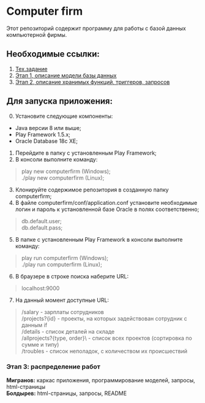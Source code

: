 # Computer firm
Этот репозиторий содержит программу для работы с базой данных компьютерной фирмы.
## Необходимые ссылки:
1. [Тех.задание](https://docs.google.com/document/d/1JG3gvsnaaMV6IHLN1vlIc-pOF0KQGwu5ElBx9AYlxEk/edit#heading=h.hrdrj6drhwfu)
2. [Этап 1, описание модели базы данных](https://docs.google.com/document/d/1BUxNiFNGl13Af2aUMZCWfH4oPwwLe8DiQMGPu0X5TXg/edit)
3. [Этап 2, описание хранимых функций, триггеров, запросов](https://docs.google.com/document/d/15lbmJ290gfnNCbu7r1mXm0CwARJfAiW5LDTZ4gc5d6Y/edit)

## Для запуска приложения:
0. Установите следующие компоненты:
  - Java версии 8 или выше;
  - Play Framework 1.5.x;
  - Oracle Database 18c XE;
1. Перейдите в папку с установленным Play Framework;
2. В консоли выполните команду:
> play new computerfirm (Windows);\
> ./play new computerfirm (Linux);
3. Клонируйте содержимое репозитория в созданную папку computerfirm;
4. В файле computerfirm/conf/application.conf установите необходимые логин и пароль к установленной базе Oracle
в полях соответственно;
> db.default.user;\
> db.default.pass;
5. В папке с установленным Play Framework в консоли выполните команду:
> play run computerfirm (Windows);\
> ./play run computerfirm (Linux);
6. В браузере в строке поиска наберите URL:
> localhost:9000
7. На данный момент доступные URL:
> /salary - зарплаты сотрудников\
> /projects?{id} - проекты, на которых задействован сотрудник с данным if\
> /details - список деталей на складе\
> /allprojects?{type, order}\ - список всех проектов (сортировка по сумме и типу)\
> /troubles - список неполадок, c количеством их происшествий

### Этап 3: распределение работ
__Мигранов:__ каркас приложения, программирование моделей, запросы, html-страницы\
__Болдырев:__ html-страницы, запросы, README

